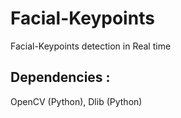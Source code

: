 # Facial-Keypoints
Facial-Keypoints detection in Real time
<h2>Dependencies : </h2><p>OpenCV (Python), Dlib (Python)</p>
